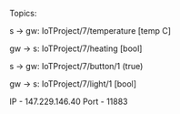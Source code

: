 Topics:

s -> gw: IoTProject/7/temperature [temp C]

gw -> s: IoTProject/7/heating [bool]

s -> gw: IoTProject/7/button/1 (true)

gw -> s: IoTProject/7/light/1 [bool]



IP - 147.229.146.40
Port - 11883
